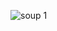 ![soup 1](https://github.com/capturedsun/Soup/assets/61888181/d2c6276d-0d76-4017-b809-1cfbf7537538)
